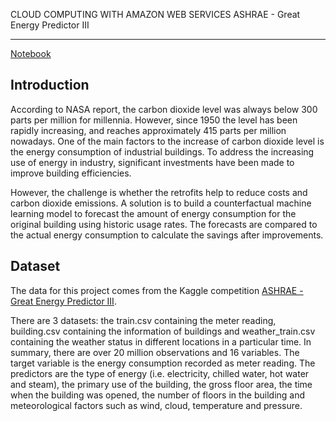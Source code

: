 CLOUD COMPUTING WITH AMAZON WEB SERVICES
ASHRAE - Great Energy Predictor III

------------
[Notebook](https://hieu2695.github.io/CC2020-Final-Project/CC2020_Final_Project.html)

## Introduction

According to NASA report, the carbon dioxide level was always below 300 parts per million for millennia. However, since 1950 the level has been rapidly increasing, and reaches approximately 415 parts per million nowadays. One of the main factors to the increase of carbon dioxide level is the energy consumption of industrial buildings. To address the increasing use of energy in industry, significant investments have been made to improve building efficiencies.

However, the challenge is whether the retrofits help to reduce costs and carbon dioxide emissions. A solution is to build a counterfactual machine learning model to forecast the amount of energy consumption for the original building using historic usage rates. The forecasts are compared to the actual energy consumption to calculate the savings after improvements.

## Dataset

The data for this project comes from the Kaggle competition [ASHRAE - Great Energy Predictor III](https://www.kaggle.com/c/ashrae-energy-prediction/data).

There are 3 datasets: the train.csv containing the meter reading, building.csv containing the information of buildings and weather_train.csv containing the weather status in different locations in a particular time. In summary, there are over 20 million observations and 16 variables. The target variable is the energy consumption recorded as meter reading. The predictors are the type of energy (i.e. electricity, chilled water, hot water and steam), the primary use of the building, the gross floor area, the time when the building was opened, the number of floors in the building and meteorological factors such as wind, cloud, temperature and pressure.



